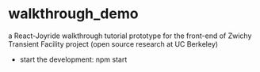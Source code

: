 # walkthrough_demo
a React-Joyride walkthrough tutorial prototype for the front-end of Zwichy Transient Facility project (open source research at UC Berkeley)

 - start the development: npm start
